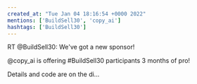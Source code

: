```yaml
---
created_at: "Tue Jan 04 18:16:54 +0000 2022"
mentions: ['BuildSell30', 'copy_ai']
hashtags: ['BuildSell30']
---
```


RT @BuildSell30: We've got a new sponsor! 

@copy_ai is offering #BuildSell30 participants 3 months of pro!

Details and code are on the di…